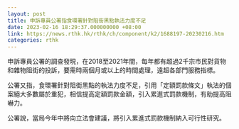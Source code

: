 ```yaml
---
layout: post
title: 申訴專員公署指食環署針對阻街黑點執法力度不足
date: 2023-02-16 18:29:37.000000000 +08:00
link: https://news.rthk.hk/rthk/ch/component/k2/1688197-20230216.htm
categories: rthk
---
```


申訴專員公署的調查發現，在2018至2021年間，每年都有超過2千宗市民對貨物和雜物阻街的投訴，要需時兩個月或以上的時間處理，遠超各部門服務指標。

公署又指，食環署針對阻街黑點的執法力度不足，引用「定額罰款條文」執法的個案絕大多數屬於重犯，相信提高定額罰款金額，引入累進式罰款機制，有助提高阻嚇力。

公署說，當局今年中將向立法會建議，將引入累進式罰款機制納入可行性研究。
